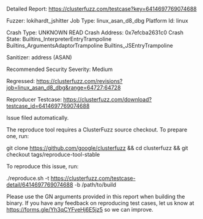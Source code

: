 Detailed Report: https://clusterfuzz.com/testcase?key=6414697769074688

Fuzzer: lokihardt_jshitter
Job Type: linux_asan_d8_dbg
Platform Id: linux

Crash Type: UNKNOWN READ
Crash Address: 0x7efcba2631c0
Crash State:
  Builtins_InterpreterEntryTrampoline
  Builtins_ArgumentsAdaptorTrampoline
  Builtins_JSEntryTrampoline
  
Sanitizer: address (ASAN)

Recommended Security Severity: Medium

Regressed: https://clusterfuzz.com/revisions?job=linux_asan_d8_dbg&range=64727:64728

Reproducer Testcase: https://clusterfuzz.com/download?testcase_id=6414697769074688

Issue filed automatically.

The reproduce tool requires a ClusterFuzz source checkout. To prepare one, run:

git clone https://github.com/google/clusterfuzz && cd clusterfuzz && git checkout tags/reproduce-tool-stable

To reproduce this issue, run:

./reproduce.sh -t https://clusterfuzz.com/testcase-detail/6414697769074688 -b /path/to/build

Please use the GN arguments provided in this report when building the binary. If you have any feedback on reproducing test cases, let us know at https://forms.gle/Yh3qCYFveHj6E5jz5 so we can improve.
